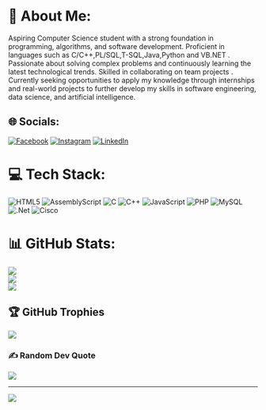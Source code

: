# 💫 About Me:
Aspiring Computer Science student with a strong foundation in programming, algorithms, and software development. Proficient in languages such as C/C++,PL/SQL,T-SQL,Java,Python and VB.NET . Passionate about solving complex problems and continuously learning the latest technological trends. Skilled in collaborating on team projects . Currently seeking opportunities to apply my knowledge through internships and real-world projects to further develop my skills in software engineering, data science, and artificial intelligence.


## 🌐 Socials:
[![Facebook](https://img.shields.io/badge/Facebook-%231877F2.svg?logo=Facebook&logoColor=white)](https://facebook.com/BilalElAkry) [![Instagram](https://img.shields.io/badge/Instagram-%23E4405F.svg?logo=Instagram&logoColor=white)](https://instagram.com/bilalelakry) [![LinkedIn](https://img.shields.io/badge/LinkedIn-%230077B5.svg?logo=linkedin&logoColor=white)](www.linkedin.com/in/el-akry-bilal-10087b274) 

# 💻 Tech Stack:
![HTML5](https://img.shields.io/badge/html5-%23E34F26.svg?style=for-the-badge&logo=html5&logoColor=white) ![AssemblyScript](https://img.shields.io/badge/assembly%20script-%23000000.svg?style=for-the-badge&logo=assemblyscript&logoColor=white) ![C](https://img.shields.io/badge/c-%2300599C.svg?style=for-the-badge&logo=c&logoColor=white) ![C++](https://img.shields.io/badge/c++-%2300599C.svg?style=for-the-badge&logo=c%2B%2B&logoColor=white) ![JavaScript](https://img.shields.io/badge/javascript-%23323330.svg?style=for-the-badge&logo=javascript&logoColor=%23F7DF1E) ![PHP](https://img.shields.io/badge/php-%23777BB4.svg?style=for-the-badge&logo=php&logoColor=white) ![MySQL](https://img.shields.io/badge/mysql-4479A1.svg?style=for-the-badge&logo=mysql&logoColor=white) ![.Net](https://img.shields.io/badge/.NET-5C2D91?style=for-the-badge&logo=.net&logoColor=white) ![Cisco](https://img.shields.io/badge/cisco-%23049fd9.svg?style=for-the-badge&logo=cisco&logoColor=black)
# 📊 GitHub Stats:
![](https://github-readme-stats.vercel.app/api?username=thelazygenius404&theme=tokyonight&hide_border=false&include_all_commits=false&count_private=false)<br/>
![](https://github-readme-streak-stats.herokuapp.com/?user=thelazygenius404&theme=tokyonight&hide_border=false)<br/>
![](https://github-readme-stats.vercel.app/api/top-langs/?username=thelazygenius404&theme=tokyonight&hide_border=false&include_all_commits=false&count_private=false&layout=compact)

## 🏆 GitHub Trophies
![](https://github-profile-trophy.vercel.app/?username=thelazygenius404&theme=radical&no-frame=false&no-bg=true&margin-w=4)

### ✍️ Random Dev Quote
![](https://quotes-github-readme.vercel.app/api?type=horizontal&theme=radical)

---
[![](https://visitcount.itsvg.in/api?id=thelazygenius404&icon=0&color=0)](https://visitcount.itsvg.in)

<!-- Proudly created with GPRM ( https://gprm.itsvg.in ) -->

